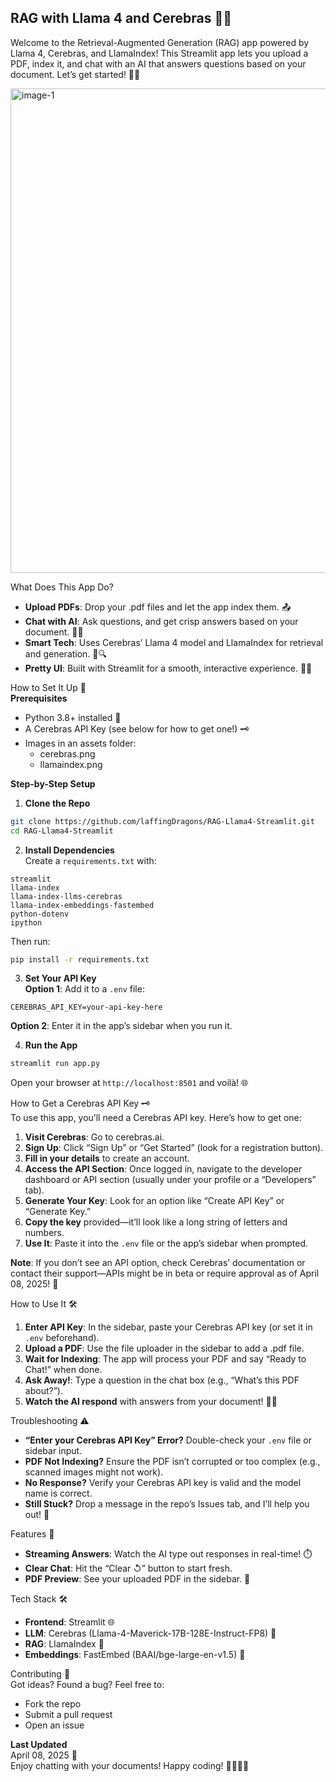 
## RAG with Llama 4 and Cerebras 🚀🤖

Welcome to the Retrieval-Augmented Generation (RAG) app powered by Llama 4, Cerebras, and LlamaIndex! This Streamlit app lets you upload a PDF, index it, and chat with an AI that answers questions based on your document. Let’s get started! 📄💬

<img width="1510" height="775" alt="image-1" src="https://github.com/user-attachments/assets/46a0cbdb-751d-4fae-a4fa-263b20ab909a" />


What Does This App Do?  
- **Upload PDFs**: Drop your .pdf files and let the app index them. 📤  
- **Chat with AI**: Ask questions, and get crisp answers based on your document. 🤖💡  
- **Smart Tech**: Uses Cerebras’ Llama 4 model and LlamaIndex for retrieval and generation. 🧠🔍  
- **Pretty UI**: Built with Streamlit for a smooth, interactive experience. 🎨✨

How to Set It Up 🔧  
**Prerequisites**  
- Python 3.8+ installed 🐍  
- A Cerebras API Key (see below for how to get one!) 🗝️  
- Images in an assets folder:  
  - cerebras.png  
  - llamaindex.png  

**Step-by-Step Setup**  
1. **Clone the Repo**  
```bash
git clone https://github.com/laffingDragons/RAG-Llama4-Streamlit.git
cd RAG-Llama4-Streamlit
```  

2. **Install Dependencies**  
Create a `requirements.txt` with:  
```plaintext
streamlit  
llama-index  
llama-index-llms-cerebras  
llama-index-embeddings-fastembed  
python-dotenv  
ipython  
```  
Then run:  
```bash
pip install -r requirements.txt
```  

3. **Set Your API Key**  
**Option 1**: Add it to a `.env` file:  
```plaintext
CEREBRAS_API_KEY=your-api-key-here
```  
**Option 2**: Enter it in the app’s sidebar when you run it.  

4. **Run the App**  
```bash
streamlit run app.py
```  
Open your browser at `http://localhost:8501` and voilà! 🌐

How to Get a Cerebras API Key 🗝️  
To use this app, you’ll need a Cerebras API key. Here’s how to get one:  
1. **Visit Cerebras**: Go to cerebras.ai.  
2. **Sign Up**: Click “Sign Up” or “Get Started” (look for a registration button).  
3. **Fill in your details** to create an account.  
4. **Access the API Section**: Once logged in, navigate to the developer dashboard or API section (usually under your profile or a “Developers” tab).  
5. **Generate Your Key**: Look for an option like “Create API Key” or “Generate Key.”  
6. **Copy the key** provided—it’ll look like a long string of letters and numbers.  
7. **Use It**: Paste it into the `.env` file or the app’s sidebar when prompted.  

**Note**: If you don’t see an API option, check Cerebras’ documentation or contact their support—APIs might be in beta or require approval as of April 08, 2025! 🔑

How to Use It 🛠️  
1. **Enter API Key**: In the sidebar, paste your Cerebras API key (or set it in `.env` beforehand).  
2. **Upload a PDF**: Use the file uploader in the sidebar to add a .pdf file.  
3. **Wait for Indexing**: The app will process your PDF and say “Ready to Chat!” when done.  
4. **Ask Away!**: Type a question in the chat box (e.g., “What’s this PDF about?”).  
5. **Watch the AI respond** with answers from your document! 🎤🤖

Troubleshooting ⚠️  
- **“Enter your Cerebras API Key” Error?** Double-check your `.env` file or sidebar input.  
- **PDF Not Indexing?** Ensure the PDF isn’t corrupted or too complex (e.g., scanned images might not work).  
- **No Response?** Verify your Cerebras API key is valid and the model name is correct.  
- **Still Stuck?** Drop a message in the repo’s Issues tab, and I’ll help you out! 💬

Features 🌟  
- **Streaming Answers**: Watch the AI type out responses in real-time! ⏱️  
- **Clear Chat**: Hit the “Clear ↺” button to start fresh.  
- **PDF Preview**: See your uploaded PDF in the sidebar. 👀

Tech Stack 🛠️  
- **Frontend**: Streamlit 🌐  
- **LLM**: Cerebras (Llama-4-Maverick-17B-128E-Instruct-FP8) 🧠  
- **RAG**: LlamaIndex 🔎  
- **Embeddings**: FastEmbed (BAAI/bge-large-en-v1.5) 🧩

Contributing 🙌  
Got ideas? Found a bug? Feel free to:  
- Fork the repo  
- Submit a pull request  
- Open an issue  

**Last Updated**  
April 08, 2025 📅  
Enjoy chatting with your documents! Happy coding! 👨‍💻👩‍💻
